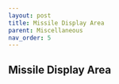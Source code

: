 ```yaml
---
layout: post
title: Missile Display Area
parent: Miscellaneous
nav_order: 5
---
```

**Missile Display Area**
---
